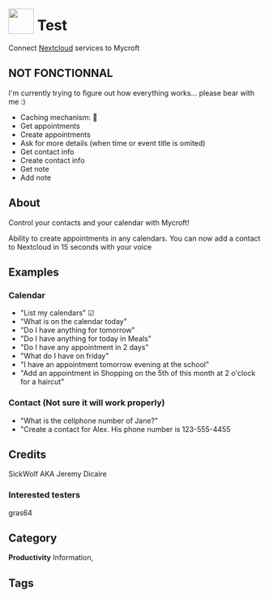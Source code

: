 # <img src="https://raw.githack.com/FortAwesome/Font-Awesome/master/svgs/solid/robot.svg" card_color="#40DBB0" width="50" height="50" style="vertical-align:bottom"/> Test
Connect [Nextcloud](https://nextcloud.com/) services to Mycroft


## NOT FONCTIONNAL
I'm currently trying to figure out how everything works... please bear with me :)
* Caching mechanism: 🚧
* Get appointments
* Create appointments
* Ask for more details (when time or event title is omited)
* Get contact info
* Create contact info
* Get note
* Add note



## About
Control your contacts and your calendar with Mycroft!

Ability to create appointments in any calendars.
You can now add a contact to Nextcloud in 15 seconds with your voice

## Examples

### Calendar
* "List my calendars" ☑
* "What is on the calendar today"
* "Do I have anything for tomorrow"
* "Do I have anything for today in Meals"
* "Do I have any appointment in 2 days"
* "What do I have on friday"
* "I have an appointment tomorrow evening at the school"
* "Add an appointment in Shopping on the 5th of this month at 2 o'clock for a haircut"

### Contact (Not sure it will work properly)
* "What is the cellphone number of Jane?"
* "Create a contact for Alex. His phone number is 123-555-4455

## Credits
SickWolf AKA Jeremy Dicaire

### Interested testers
gras64

## Category
**Productivity**
Information,

## Tags


